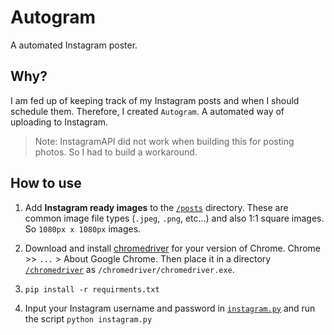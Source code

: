 # Autogram
A automated Instagram poster.

## Why?
I am fed up of keeping track of my Instagram posts and when I should schedule them. Therefore, I created `Autogram`.
A automated way of uploading to Instagram.

> Note: InstagramAPI did not work when building this for posting photos. So I had to build a workaround.

## How to use
1. Add __Instagram ready images__ to the [`/posts`](posts) directory. These are common image file types (`.jpeg`, `.png`, etc...)
and also 1:1 square images. So `1080px x 1080px` images.

2. Download and install [chromedriver](https://chromedriver.chromium.org/) for your version of Chrome. Chrome >> `...` > About Google Chrome.
Then place it in a directory [`/chromedriver`](chromedriver) as `/chromedriver/chromedriver.exe`.

3. `pip install -r requirments.txt`

4. Input your Instagram username and password in [`instagram.py`](instagram.py#L121) and run the script 
`python instagram.py` 
